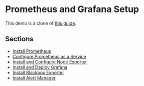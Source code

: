 # Prometheus and Grafana Setup

This demo is a clone of [this guide](https://www.linode.com/docs/guides/how-to-install-prometheus-and-grafana-on-ubuntu/).

## Sections

- [Install Prometheus](./install_prometheus.md)
- [Configure Prometheus as a Service](./configure_prometheus_service.md)
- [Install and Configure Node Exporter](./install_node_exporter.md)
- [Install and Deploy Grafana](./install_grafana.md)
- [Install Blackbox Exporter](./install_blackbox_exporter.md)
- [Install Alert Manager](./install_alert_manager.md)
```